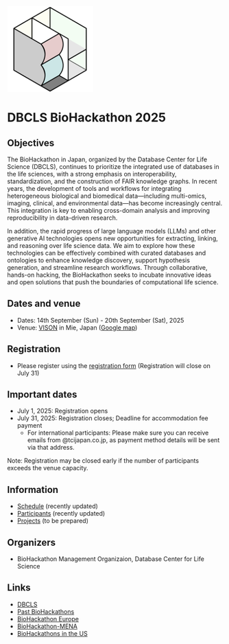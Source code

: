 <img src="./images/bh-logo.png" width="200">

# DBCLS BioHackathon 2025

## Objectives

The BioHackathon in Japan, organized by the Database Center for Life Science (DBCLS), continues to prioritize the integrated use of databases in the life sciences, with a strong emphasis on interoperability, standardization, and the construction of FAIR knowledge graphs. In recent years, the development of tools and workflows for integrating heterogeneous biological and biomedical data—including multi-omics, imaging, clinical, and environmental data—has become increasingly central. This integration is key to enabling cross-domain analysis and improving reproducibility in data-driven research.

In addition, the rapid progress of large language models (LLMs) and other generative AI technologies opens new opportunities for extracting, linking, and reasoning over life science data. We aim to explore how these technologies can be effectively combined with curated databases and ontologies to enhance knowledge discovery, support hypothesis generation, and streamline research workflows. Through collaborative, hands-on hacking, the BioHackathon seeks to incubate innovative ideas and open solutions that push the boundaries of computational life science.

## Dates and venue

- Dates: 14th September (Sun) - 20th September (Sat), 2025
- Venue: [VISON](https://vison.jp/) in Mie, Japan ([Google map](https://maps.app.goo.gl/JArqLrhYCCGfCfL78))

## Registration

- Please register using the [registration form](https://docs.google.com/forms/d/e/1FAIpQLSd3a6TEnfatcH_C-aUZUmzf8jxXovEG5IVuD8ngdzm7j7xIPg/viewform?usp=sharing&ouid=111401176245823315613) (Registration will close on July 31)

## Important dates

- July 1, 2025: Registration opens
- July 31, 2025: Registration closes; Deadline for accommodation fee payment
  - For international participants: Please make sure you can receive emails from @tcijapan.co.jp, as payment method details will be sent via that address.

Note: Registration may be closed early if the number of participants exceeds the venue capacity.

## Information

- [Schedule](https://github.com/dbcls/bh25/wiki/Schedule) (recently updated)
- [Participants](https://github.com/dbcls/bh25/wiki/Participants) (recently updated)
- [Projects](https://github.com/dbcls/bh25/wiki/Projects) (to be prepared)

## Organizers

- BioHackathon Management Organizaion, Database Center for Life Science

## Links

- [DBCLS](https://dbcls.rois.ac.jp/)
- [Past BioHackathons](http://biohackathon.org/)
- [BioHackathon Europe](https://biohackathon-europe.org/)
- [BioHackathon-MENA](https://github.com/biohackathon-mena)
- [BioHackathons in the US](https://biohackathons.github.io/)

<!--
## History of BioHackathon

A long time ago in a galaxy far, far away..

See [biohackathon.org](http://biohackathon.org/).
-->
